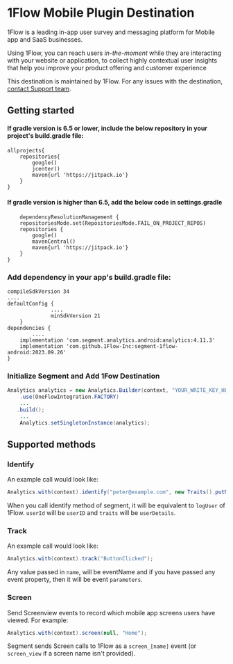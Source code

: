 
# 1Flow Mobile Plugin Destination

1Flow is a leading in-app user survey and messaging platform for Mobile app and SaaS businesses.

Using 1Flow, you can reach users _in-the-moment_ while they are interacting with your website or application, to collect highly contextual user insights that help you improve your product offering and customer experience

This destination is maintained by 1Flow. For any issues with the destination, [contact Support team](mailto:support@1flow.app).

## Getting started

#### If gradle version is 6.5 or lower, include the below repository in your project's build.gradle file:
```
allprojects{
	repositories{
        google()
        jcenter()
        maven{url 'https://jitpack.io'} 
    }
}
```

#### If gradle version is higher than 6.5, add the below code in settings.gradle
```
    dependencyResolutionManagement {
    repositoriesMode.set(RepositoriesMode.FAIL_ON_PROJECT_REPOS)
    repositories {
        google()
        mavenCentral()
        maven{url 'https://jitpack.io'}
    }
}
```

### Add dependency in your app's build.gradle file:
```
compileSdkVersion 34
....
defaultConfig {
		      ....
		      minSdkVersion 21
    }
dependencies {
		....
    implementation 'com.segment.analytics.android:analytics:4.11.3'
    implementation 'com.github.1Flow-Inc:segment-1flow-android:2023.09.26'
}
```

### Initialize Segment and Add 1Fow Destination
```java
Analytics analytics = new Analytics.Builder(context, "YOUR_WRITE_KEY_HERE")
    .use(OneFlowIntegration.FACTORY)
    ...
   .build();
    ...
    Analytics.setSingletonInstance(analytics);
```
## Supported methods

### Identify
An example call would look like:

```java
Analytics.with(context).identify("peter@example.com", new Traits().putName("Peter Gibbons"), null);
```
When you call identify method of segment, it will be equivalent to `logUser` of 1Flow. `userId` will be `userID` and `traits` will be `userDetails`.

### Track
An example call would look like:

```java
Analytics.with(context).track("ButtonClicked");
```
Any value passed in `name`, will be eventName and if you have passed any event property, then it will be event `parameters`.

### Screen

Send Screenview events to record which mobile app screens users have viewed. For example:

```java
Analytics.with(context).screen(null, "Home");
```

Segment sends Screen calls to 1Flow as a `screen_[name]` event (or `screen_view` if a screen name isn't provided).
